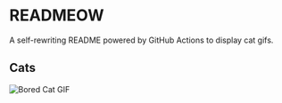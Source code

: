 # READMEOW

A self-rewriting README powered by GitHub Actions to display cat gifs.

## Cats

![Bored Cat GIF](https://media2.giphy.com/media/v1.Y2lkPTlhY2QwMmRhN2F1eTZramUxbnl4YjVqb2Z5YWR4eHZia2Q4dnMxbTdhaHZiZ3JxMiZlcD12MV9naWZzX3NlYXJjaCZjdD1n/mlvseq9yvZhba/200.gif)
